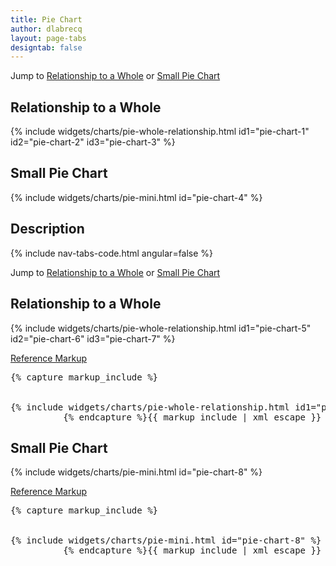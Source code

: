 ```yaml
---
title: Pie Chart
author: dlabrecq
layout: page-tabs
designtab: false
---
```

<div class="tab-content">
  <div role="tabpanel" class="tab-pane active" id="overview">
  <!--
    <p>TBD: Add pie chart description</p>
-->
    <p>Jump to <a href="#example-overview-1">Relationship to a Whole</a> or <a href="#example-overview-2">Small Pie Chart</a></p>
    <h2 id="example-overview-1">Relationship to a Whole</h2>
    <div class="example-pf">
      {% include widgets/charts/pie-whole-relationship.html id1="pie-chart-1" id2="pie-chart-2" id3="pie-chart-3" %}
    </div>
    <h2 id="example-overview-2">Small Pie Chart</h2>
    <div class="example-pf">
      {% include widgets/charts/pie-mini.html id="pie-chart-4" %}
    </div>
  </div>
  <div role="tabpanel" class="tab-pane" id="design">
    <h2>Description</h2>
    <div class="row">
      <div class="col-md-4 col-lg-3">
      </div>
      <div class="col-md-8 col-lg-9">
      </div>
    </div>
  </div>
  <div role="tabpanel" class="tab-pane" id="code">
    {% include nav-tabs-code.html angular=false %}
    <div class="tab-content">
      <div role="tabpanel" class="tab-pane nested active" id="html-css">
        <p>Jump to <a href="#example-code-1">Relationship to a Whole</a> or <a href="#example-code-2">Small Pie Chart</a></p>
        <h2 id="example-code-1">Relationship to a Whole</h2>
        <div class="example-pf">
          {% include widgets/charts/pie-whole-relationship.html id1="pie-chart-5" id2="pie-chart-6" id3="pie-chart-7" %}
        </div>
        <p class="reference-markup"><a class="collapse-toggle" data-toggle="collapse" aria-expanded="true" aria-controls="card-markup-1" href="#card-markup-1">Reference Markup</a></p>
        <div class="collapse in" id="card-markup-1">
          <pre class="prettyprint">{% capture markup_include %}
<script src="components/c3/c3.min.js"></script>
<script src="components/d3/d3.min.js"></script>
{% include widgets/charts/pie-whole-relationship.html id1="pie-chart-5" id2="pie-chart-6" id3="pie-chart-7" %}
          {% endcapture %}{{ markup_include | xml_escape }}</pre>
        </div>
        <h2 id="example-code-2">Small Pie Chart</h2>
        <div class="example-pf">
          {% include widgets/charts/pie-mini.html id="pie-chart-8" %}
        </div>
        <p class="reference-markup"><a class="collapse-toggle" data-toggle="collapse" aria-expanded="true" aria-controls="card-markup-2" href="#card-markup-2">Reference Markup</a></p>
        <div class="collapse in" id="card-markup-2">
          <pre class="prettyprint">{% capture markup_include %}
<script src="components/c3/c3.min.js"></script>
<script src="components/d3/d3.min.js"></script>
{% include widgets/charts/pie-mini.html id="pie-chart-8" %}
          {% endcapture %}{{ markup_include | xml_escape }}</pre>
        </div>
      </div>
    </div>
  </div>
</div>
